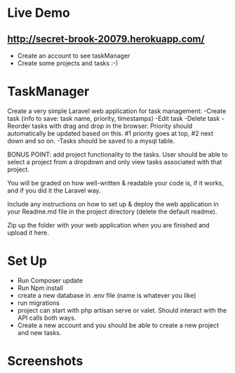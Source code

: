# Live Demo
http://secret-brook-20079.herokuapp.com/
-
  - Create an account to see taskManager
  - Create some projects and tasks :-)

# TaskManager

Create a very simple Laravel web application for task management: -Create task (info to save: task name, priority, timestamps) -Edit task -Delete task -Reorder tasks with drag and drop in the browser. Priority should automatically be updated based on this. #1 priority goes at top, #2 next down and so on. -Tasks should be saved to a mysql table.

BONUS POINT: add project functionality to the tasks. User should be able to select a project from a dropdown and only view tasks associated with that project.

You will be graded on how well-written & readable your code is, if it works, and if you did it the Laravel way.

Include any instructions on how to set up & deploy the web application in your Readme.md file in the project directory (delete the default readme).

Zip up the folder with your web application when you are finished and upload it here.


# Set Up

  - Run Composer update
  - Run Npm install
  - create a new database in .env file (name is whatever you like)
  - run migrations
  - project can start with php artisan serve or valet. Should interact with the API calls both ways.
  - Create a new account and you should be able to create a new project and new tasks.

# Screenshots
